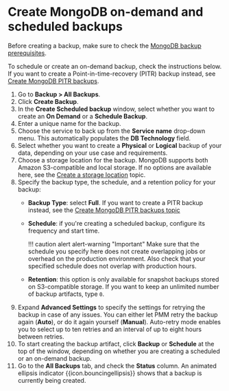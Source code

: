 # Create MongoDB on-demand and scheduled backups

Before creating a backup, make sure to check the [MongoDB backup prerequisites](mongo_prerequisites.md).

To schedule or create an on-demand backup, check the instructions below. If you want to create a Point-in-time-recovery (PITR) backup instead, see [Create MongoDB PITR backups](create_PITR_mongo.md).

1. Go to <i class="uil uil-history"></i> **Backup > All Backups**.
2. Click <i class="uil uil-plus-square"></i> **Create Backup**.
3. In the **Create Scheduled backup** window, select whether you want to create an **On Demand** or a **Schedule Backup**.
4. Enter a unique name for the backup.
5. Choose the service to back up from the **Service name** drop-down menu. This automatically populates the **DB Technology** field.
6. Select whether you want to create a **Physical** or **Logical** backup of your data, depending on your use case and requirements.
7. Choose a storage location for the backup. MongoDB supports both Amazon S3-compatible and local storage. If no options are available here, see the [Create a storage location](prepare_storage_location.md) topic.
8. Specify the backup type, the schedule, and a retention policy for your backup:
    - **Backup Type**: select **Full**. If you want to create a PITR backup instead, see the [Create MongoDB PITR backups topic](../backup/create_PITR_mongo.md)
    - **Schedule**: if you're creating a scheduled backup, configure its frequency and start time. 
     
        !!! caution alert alert-warning "Important"
            Make sure that the schedule you specify here does not create overlapping jobs or overhead on the production environment. Also check that your specified schedule does not overlap with production hours.

    - **Retention**: this option is only available for snapshot backups stored on S3-compatible storage. If you want to keep an unlimited number of backup artifacts, type `0`.
9. Expand **Advanced Settings** to specify the settings for retrying the backup in case of any issues. You can either let PMM retry the backup again (**Auto**), or do it again yourself (**Manual**). Auto-retry mode enables you to select up to ten retries and an interval of up to eight hours between retries.
10. To start creating the backup artifact, click **Backup** or **Schedule** at the top of the window, depending on whether you are creating a scheduled or an on-demand backup.
11. Go to the **All Backups** tab, and check the **Status** column. An animated ellipsis indicator {{icon.bouncingellipsis}} shows that a backup is currently being created.
